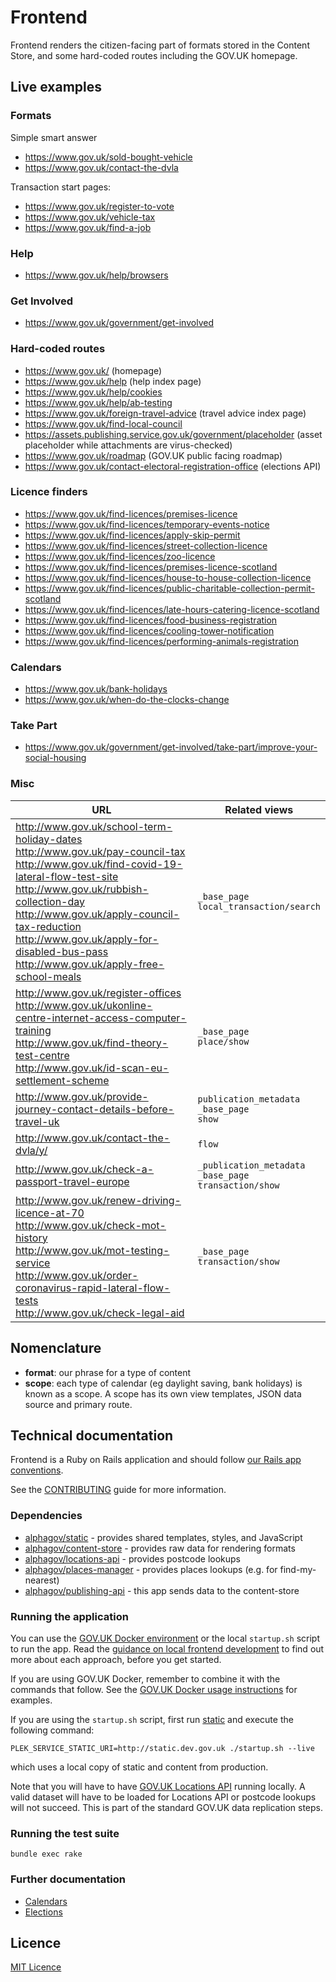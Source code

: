 # Frontend

Frontend renders the citizen-facing part of formats stored in the Content Store, and
some hard-coded routes including the GOV.UK homepage.

## Live examples

### Formats

Simple smart answer
* https://www.gov.uk/sold-bought-vehicle
* https://www.gov.uk/contact-the-dvla

Transaction start pages:
 * https://www.gov.uk/register-to-vote
 * https://www.gov.uk/vehicle-tax
 * https://www.gov.uk/find-a-job

### Help

* https://www.gov.uk/help/browsers

### Get Involved

 * https://www.gov.uk/government/get-involved

### Hard-coded routes

* https://www.gov.uk/ (homepage)
* https://www.gov.uk/help (help index page)
* https://www.gov.uk/help/cookies
* https://www.gov.uk/help/ab-testing
* https://www.gov.uk/foreign-travel-advice (travel advice index page)
* https://www.gov.uk/find-local-council
* https://assets.publishing.service.gov.uk/government/placeholder (asset placeholder while attachments are virus-checked)
* https://www.gov.uk/roadmap (GOV.UK public facing roadmap)
* https://www.gov.uk/contact-electoral-registration-office (elections API)

### Licence finders

* https://www.gov.uk/find-licences/premises-licence
* https://www.gov.uk/find-licences/temporary-events-notice
* https://www.gov.uk/find-licences/apply-skip-permit
* https://www.gov.uk/find-licences/street-collection-licence
* https://www.gov.uk/find-licences/zoo-licence
* https://www.gov.uk/find-licences/premises-licence-scotland
* https://www.gov.uk/find-licences/house-to-house-collection-licence
* https://www.gov.uk/find-licences/public-charitable-collection-permit-scotland
* https://www.gov.uk/find-licences/late-hours-catering-licence-scotland
* https://www.gov.uk/find-licences/food-business-registration
* https://www.gov.uk/find-licences/cooling-tower-notification
* https://www.gov.uk/find-licences/performing-animals-registration

### Calendars

* https://www.gov.uk/bank-holidays
* https://www.gov.uk/when-do-the-clocks-change

### Take Part

* https://www.gov.uk/government/get-involved/take-part/improve-your-social-housing

### Misc

| URL  | Related views |
|-|-|
| http://www.gov.uk/school-term-holiday-dates<br>http://www.gov.uk/pay-council-tax<br>http://www.gov.uk/find-covid-19-lateral-flow-test-site<br>http://www.gov.uk/rubbish-collection-day<br>http://www.gov.uk/apply-council-tax-reduction<br>http://www.gov.uk/apply-for-disabled-bus-pass<br>http://www.gov.uk/apply-free-school-meals | `_base_page` <br>`local_transaction/search` |
| http://www.gov.uk/register-offices<br>http://www.gov.uk/ukonline-centre-internet-access-computer-training<br>http://www.gov.uk/find-theory-test-centre<br>http://www.gov.uk/id-scan-eu-settlement-scheme | `_base_page`<br>`place/show` |
| http://www.gov.uk/provide-journey-contact-details-before-travel-uk | `publication_metadata`<br>`_base_page`<br>`show` |
| http://www.gov.uk/contact-the-dvla/y/ | `flow` |
| http://www.gov.uk/check-a-passport-travel-europe | `_publication_metadata`<br>`_base_page`<br>`transaction/show` |
| http://www.gov.uk/renew-driving-licence-at-70    <br>http://www.gov.uk/check-mot-history    <br>http://www.gov.uk/mot-testing-service    <br>http://www.gov.uk/order-coronavirus-rapid-lateral-flow-tests   <br>http://www.gov.uk/check-legal-aid | `_base_page`<br>`transaction/show` |
## Nomenclature

- **format**: our phrase for a type of content
- **scope**: each type of calendar (eg daylight saving, bank holidays) is known as a scope. A scope has its own view templates, JSON data source and primary route.

## Technical documentation

Frontend is a Ruby on Rails application and should follow [our Rails app conventions](https://docs.publishing.service.gov.uk/manual/conventions-for-rails-applications.html).

See the [CONTRIBUTING](CONTRIBUTING.md) guide for more information.

### Dependencies

- [alphagov/static](https://github.com/alphagov/static) - provides shared templates, styles, and JavaScript
- [alphagov/content-store](https://github.com/alphagov/content-store) - provides raw data for rendering formats
- [alphagov/locations-api](https://github.com/alphagov/locations-api) - provides postcode lookups
- [alphagov/places-manager](https://github.com/alphagov/places-manager) - provides places lookups (e.g. for find-my-nearest)
- [alphagov/publishing-api](https://github.com/alphagov/publishing-api) - this app sends data to the content-store

### Running the application

You can use the [GOV.UK Docker environment](https://github.com/alphagov/govuk-docker) or the local `startup.sh` script to run the app. Read the [guidance on local frontend development](https://docs.publishing.service.gov.uk/manual/local-frontend-development.html) to find out more about each approach, before you get started.

If you are using GOV.UK Docker, remember to combine it with the commands that follow. See the [GOV.UK Docker usage instructions](https://github.com/alphagov/govuk-docker#usage) for examples.

If you are using the `startup.sh` script, first run [static](https://github.com/alphagov/static) and execute the following command:

```
PLEK_SERVICE_STATIC_URI=http://static.dev.gov.uk ./startup.sh --live
```

which uses a local copy of static and content from production.

Note that you will have to have [GOV.UK Locations API](https://github.com/alphagov/locations-api) running locally. A valid dataset will have to be loaded for Locations API or postcode lookups will not succeed. This is part of the standard GOV.UK data replication steps.

### Running the test suite

```
bundle exec rake
```
### Further documentation

- [Calendars](docs/calendars.md)
- [Elections](docs/elections-api.md)

## Licence

[MIT Licence](LICENCE.txt)
